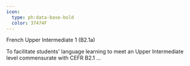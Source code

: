 ```yaml
---
icon:
  type: ph:data-base-bold
  color: 37474F
---
```

French Upper Intermediate 1 (B2.1a)

To facilitate students' language learning to meet an Upper Intermediate level commensurate with CEFR B2.1 ... 
